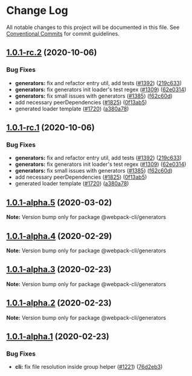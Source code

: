 # Change Log

All notable changes to this project will be documented in this file.
See [Conventional Commits](https://conventionalcommits.org) for commit guidelines.

## [1.0.1-rc.2](https://github.com/webpack/webpack-cli/compare/@webpack-cli/generators@1.0.1-alpha.5...@webpack-cli/generators@1.0.1-rc.2) (2020-10-06)

### Bug Fixes

-   **generators:** fix and refactor entry util, add tests ([#1392](https://github.com/webpack/webpack-cli/issues/1392)) ([219c633](https://github.com/webpack/webpack-cli/commit/219c633e284518fe9c638d26a49d79394f0b6d68))
-   **generators:** fix generators init loader's test regex ([#1309](https://github.com/webpack/webpack-cli/issues/1309)) ([62e0314](https://github.com/webpack/webpack-cli/commit/62e03143ba3b8752665a5ff6ff134daadbe9c2bc))
-   **generators:** fix small issues with generators ([#1385](https://github.com/webpack/webpack-cli/issues/1385)) ([f62c60d](https://github.com/webpack/webpack-cli/commit/f62c60d0a52fd6294ead8e0ee9310d017fe21807))
-   add necessary peerDependencies ([#1825](https://github.com/webpack/webpack-cli/issues/1825)) ([0f13ab5](https://github.com/webpack/webpack-cli/commit/0f13ab5ddd9e28e5e7095721d086a58aebaf98a5))
-   generated loader template ([#1720](https://github.com/webpack/webpack-cli/issues/1720)) ([a380a78](https://github.com/webpack/webpack-cli/commit/a380a785c296208af7017f547cd34cf72517f9da))

## [1.0.1-rc.1](https://github.com/webpack/webpack-cli/compare/@webpack-cli/generators@1.0.1-alpha.5...@webpack-cli/generators@1.0.1-rc.1) (2020-10-06)

### Bug Fixes

-   **generators:** fix and refactor entry util, add tests ([#1392](https://github.com/webpack/webpack-cli/issues/1392)) ([219c633](https://github.com/webpack/webpack-cli/commit/219c633e284518fe9c638d26a49d79394f0b6d68))
-   **generators:** fix generators init loader's test regex ([#1309](https://github.com/webpack/webpack-cli/issues/1309)) ([62e0314](https://github.com/webpack/webpack-cli/commit/62e03143ba3b8752665a5ff6ff134daadbe9c2bc))
-   **generators:** fix small issues with generators ([#1385](https://github.com/webpack/webpack-cli/issues/1385)) ([f62c60d](https://github.com/webpack/webpack-cli/commit/f62c60d0a52fd6294ead8e0ee9310d017fe21807))
-   add necessary peerDependencies ([#1825](https://github.com/webpack/webpack-cli/issues/1825)) ([0f13ab5](https://github.com/webpack/webpack-cli/commit/0f13ab5ddd9e28e5e7095721d086a58aebaf98a5))
-   generated loader template ([#1720](https://github.com/webpack/webpack-cli/issues/1720)) ([a380a78](https://github.com/webpack/webpack-cli/commit/a380a785c296208af7017f547cd34cf72517f9da))

## [1.0.1-alpha.5](https://github.com/ematipico/webpack-cli/compare/@webpack-cli/generators@1.0.1-alpha.4...@webpack-cli/generators@1.0.1-alpha.5) (2020-03-02)

**Note:** Version bump only for package @webpack-cli/generators

## [1.0.1-alpha.4](https://github.com/ematipico/webpack-cli/compare/@webpack-cli/generators@1.0.1-alpha.3...@webpack-cli/generators@1.0.1-alpha.4) (2020-02-29)

**Note:** Version bump only for package @webpack-cli/generators

## [1.0.1-alpha.3](https://github.com/ematipico/webpack-cli/compare/@webpack-cli/generators@1.0.1-alpha.2...@webpack-cli/generators@1.0.1-alpha.3) (2020-02-23)

**Note:** Version bump only for package @webpack-cli/generators

## [1.0.1-alpha.2](https://github.com/webpack/webpack-cli/compare/@webpack-cli/generators@1.0.1-alpha.1...@webpack-cli/generators@1.0.1-alpha.2) (2020-02-23)

**Note:** Version bump only for package @webpack-cli/generators

## [1.0.1-alpha.1](https://github.com/webpack/webpack-cli/compare/@webpack-cli/generators@1.0.1-alpha.0...@webpack-cli/generators@1.0.1-alpha.1) (2020-02-23)

### Bug Fixes

-   **cli:** fix file resolution inside group helper ([#1221](https://github.com/webpack/webpack-cli/issues/1221)) ([76d2eb3](https://github.com/webpack/webpack-cli/commit/76d2eb316ab154c19ebf639b7d6c82df76dc0695))
